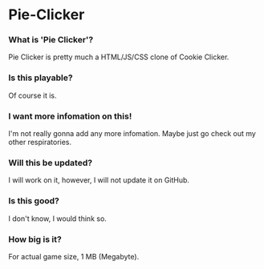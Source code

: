 # Pie-Clicker

### What is 'Pie Clicker'?

Pie Clicker is pretty much a HTML/JS/CSS clone of Cookie Clicker.

### Is this playable?

Of course it is.

### I want more infomation on this!

I'm not really gonna add any more infomation. Maybe just go check out my other respiratories.

### Will this be updated?

I will work on it, however, I will not update it on GitHub. 

### Is this good?

I don't know, I would think so. 

### How big is it?

For actual game size, 1 MB (Megabyte). 

